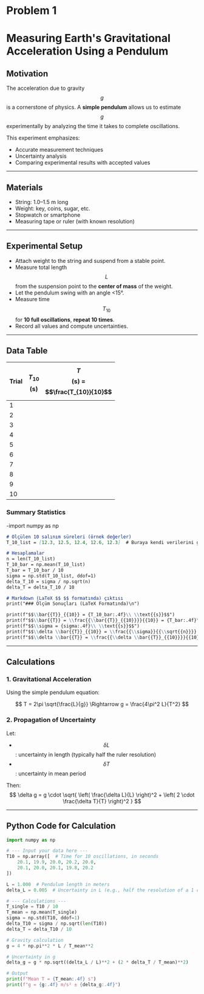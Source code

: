 # Problem 1
# Measuring Earth's Gravitational Acceleration Using a Pendulum

## Motivation

The acceleration due to gravity $$g$$ is a cornerstone of physics. A **simple pendulum** allows us to estimate $$g$$ experimentally by analyzing the time it takes to complete oscillations.

This experiment emphasizes:
- Accurate measurement techniques
- Uncertainty analysis
- Comparing experimental results with accepted values

---

## Materials

- String: 1.0–1.5 m long  
- Weight: key, coins, sugar, etc.  
- Stopwatch or smartphone  
- Measuring tape or ruler (with known resolution)

---

## Experimental Setup

- Attach weight to the string and suspend from a stable point.
- Measure total length $$L$$ from the suspension point to the **center of mass** of the weight.
- Let the pendulum swing with an angle <15°.
- Measure time $$T_{10}$$ for **10 full oscillations**, **repeat 10 times**.
- Record all values and compute uncertainties.

---

## Data Table

| Trial | $$T_{10}$$ (s) | $$T$$ (s) = $$\frac{T_{10}}{10}$$ |
|-------|----------------|----------------------------------|
| 1     |                |                                  |
| 2     |                |                                  |
| 3     |                |                                  |
| 4     |                |                                  |
| 5     |                |                                  |
| 6     |                |                                  |
| 7     |                |                                  |
| 8     |                |                                  |
| 9     |                |                                  |
| 10    |                |                                  |

### Summary Statistics

-import numpy as np
```markdown
# Ölçülen 10 salınım süreleri (örnek değerler)
T_10_list = [12.3, 12.5, 12.4, 12.6, 12.3]  # Buraya kendi verilerini gir

# Hesaplamalar
n = len(T_10_list)
T_10_bar = np.mean(T_10_list)
T_bar = T_10_bar / 10
sigma = np.std(T_10_list, ddof=1)
delta_T_10 = sigma / np.sqrt(n)
delta_T = delta_T_10 / 10

# Markdown (LaTeX $$ $$ formatında) çıktısı
print("### Ölçüm Sonuçları (LaTeX Formatında)\n")

print(f"$$\\bar{{T}}_{{10}} = {T_10_bar:.4f}\\ \\text{{s}}$$")
print(f"$$\\bar{{T}} = \\frac{{\\bar{{T}}_{{10}}}}{{10}} = {T_bar:.4f}\\ \\text{{s}}$$")
print(f"$$\\sigma = {sigma:.4f}\\ \\text{{s}}$$")
print(f"$$\\delta \\bar{{T}}_{{10}} = \\frac{{\\sigma}}{{\\sqrt{{n}}}} = {delta_T_10:.4f}\\ \\text{{s}}$$")
print(f"$$\\delta \\bar{{T}} = \\frac{{\\delta \\bar{{T}}_{{10}}}}{{10}} = {delta_T:.4f}\\ \\text{{s}}$$")
```

---

## Calculations

### 1. Gravitational Acceleration

Using the simple pendulum equation:

$$
T = 2\pi \sqrt{\frac{L}{g}} \Rightarrow g = \frac{4\pi^2 L}{T^2}
$$

### 2. Propagation of Uncertainty

Let:
- $$\delta L$$: uncertainty in length (typically half the ruler resolution)
- $$\delta T$$: uncertainty in mean period

Then:
$$
\delta g = g \cdot \sqrt{ \left( \frac{\delta L}{L} \right)^2 + \left( 2 \cdot \frac{\delta T}{T} \right)^2 }
$$

---

##  Python Code for Calculation

```python
import numpy as np

# --- Input your data here ---
T10 = np.array([  # Time for 10 oscillations, in seconds
    20.1, 19.9, 20.0, 20.2, 20.0,
    20.1, 20.0, 20.1, 19.8, 20.2
])

L = 1.000  # Pendulum length in meters
delta_L = 0.005  # Uncertainty in L (e.g., half the resolution of a 1 cm tape)

# --- Calculations ---
T_single = T10 / 10
T_mean = np.mean(T_single)
sigma = np.std(T10, ddof=1)
delta_T10 = sigma / np.sqrt(len(T10))
delta_T = delta_T10 / 10

# Gravity calculation
g = 4 * np.pi**2 * L / T_mean**2

# Uncertainty in g
delta_g = g * np.sqrt((delta_L / L)**2 + (2 * delta_T / T_mean)**2)

# Output
print(f"Mean T = {T_mean:.4f} s")
print(f"g = {g:.4f} m/s² ± {delta_g:.4f}")
```
